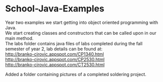 # School-Java-Examples

Year two examples we start getting into object oriented programming with Java.  
We start creating classes and constructors that can be called upon in our main method.  
The labs folder contains java files of labs completed during the fall semester of year 2, lab details can be found at:  
http://branko-cirovic.appspot.com/CP1340.html  
http://branko-cirovic.appspot.com/CP2530.html  
http://branko-cirovic.appspot.com/CT2530.html

Added a folder containing pictures of a completed soldering project.
